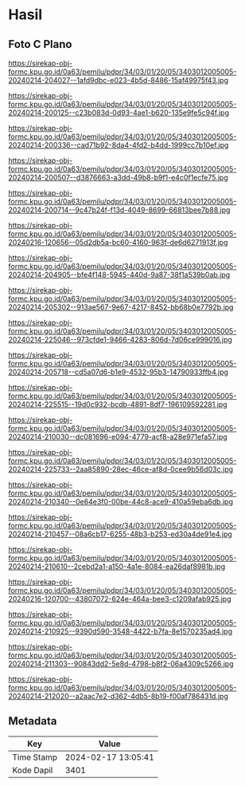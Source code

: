 # Hasil

## Foto C Plano

https://sirekap-obj-formc.kpu.go.id/0a63/pemilu/pdpr/34/03/01/20/05/3403012005005-20240214-204027--1afd9dbc-e023-4b5d-8486-15af49975f43.jpg

https://sirekap-obj-formc.kpu.go.id/0a63/pemilu/pdpr/34/03/01/20/05/3403012005005-20240214-200125--c23b083d-0d93-4ae1-b620-135e9fe5c94f.jpg

https://sirekap-obj-formc.kpu.go.id/0a63/pemilu/pdpr/34/03/01/20/05/3403012005005-20240214-200336--cad71b92-8da4-4fd2-b4dd-1999cc7b10ef.jpg

https://sirekap-obj-formc.kpu.go.id/0a63/pemilu/pdpr/34/03/01/20/05/3403012005005-20240214-200507--d3876663-a3dd-49b8-b9f1-e4c0f1ecfe75.jpg

https://sirekap-obj-formc.kpu.go.id/0a63/pemilu/pdpr/34/03/01/20/05/3403012005005-20240214-200714--9c47b24f-f13d-4049-8699-66813bee7b88.jpg

https://sirekap-obj-formc.kpu.go.id/0a63/pemilu/pdpr/34/03/01/20/05/3403012005005-20240216-120656--05d2db5a-bc60-4160-963f-de6d6271913f.jpg

https://sirekap-obj-formc.kpu.go.id/0a63/pemilu/pdpr/34/03/01/20/05/3403012005005-20240214-204905--bfe4f148-5945-440d-9a87-38f1a539b0ab.jpg

https://sirekap-obj-formc.kpu.go.id/0a63/pemilu/pdpr/34/03/01/20/05/3403012005005-20240214-205302--913ae567-9e67-4217-8452-bb68b0e7792b.jpg

https://sirekap-obj-formc.kpu.go.id/0a63/pemilu/pdpr/34/03/01/20/05/3403012005005-20240214-225046--973cfde1-9466-4283-806d-7d06ce999016.jpg

https://sirekap-obj-formc.kpu.go.id/0a63/pemilu/pdpr/34/03/01/20/05/3403012005005-20240214-205718--cd5a07d6-b1e9-4532-95b3-14790933ffb4.jpg

https://sirekap-obj-formc.kpu.go.id/0a63/pemilu/pdpr/34/03/01/20/05/3403012005005-20240214-225515--19d0c932-bcdb-4891-8df7-196109592281.jpg

https://sirekap-obj-formc.kpu.go.id/0a63/pemilu/pdpr/34/03/01/20/05/3403012005005-20240214-210030--dc081696-e094-4779-acf8-a28e971efa57.jpg

https://sirekap-obj-formc.kpu.go.id/0a63/pemilu/pdpr/34/03/01/20/05/3403012005005-20240214-225733--2aa85890-28ec-46ce-af8d-0cee9b56d03c.jpg

https://sirekap-obj-formc.kpu.go.id/0a63/pemilu/pdpr/34/03/01/20/05/3403012005005-20240214-210340--0e64e3f0-00be-44c8-ace9-410a59eba6db.jpg

https://sirekap-obj-formc.kpu.go.id/0a63/pemilu/pdpr/34/03/01/20/05/3403012005005-20240214-210457--08a6cb17-6255-48b3-b253-ed30a4de91e4.jpg

https://sirekap-obj-formc.kpu.go.id/0a63/pemilu/pdpr/34/03/01/20/05/3403012005005-20240214-210610--2cebd2a1-a150-4a1e-8084-ea26daf8981b.jpg

https://sirekap-obj-formc.kpu.go.id/0a63/pemilu/pdpr/34/03/01/20/05/3403012005005-20240216-120700--43807072-624e-464a-bee3-c1209afab925.jpg

https://sirekap-obj-formc.kpu.go.id/0a63/pemilu/pdpr/34/03/01/20/05/3403012005005-20240214-210925--9390d590-3548-4422-b7fa-8e1570235ad4.jpg

https://sirekap-obj-formc.kpu.go.id/0a63/pemilu/pdpr/34/03/01/20/05/3403012005005-20240214-211303--90843dd2-5e8d-4798-b8f2-06a4309c5266.jpg

https://sirekap-obj-formc.kpu.go.id/0a63/pemilu/pdpr/34/03/01/20/05/3403012005005-20240214-212020--a2aac7e2-d362-4db5-8b19-f00af786431d.jpg


## Metadata

| Key        | Value               |
| ---------- | ------------------- |
| Time Stamp | 2024-02-17 13:05:41 |
| Kode Dapil | 3401                |



